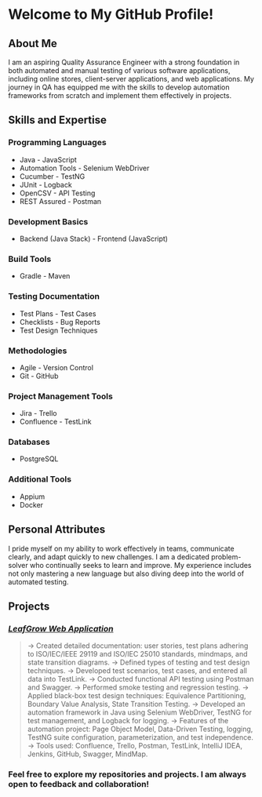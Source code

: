 # Welcome to My GitHub Profile!
## About Me
I am an aspiring Quality Assurance Engineer with a strong foundation in both automated and manual testing of various software applications, including online stores, client-server applications, and web applications. My journey in QA has equipped me with the skills to develop automation frameworks from scratch and implement them effectively in projects.

## Skills and Expertise
### Programming Languages                                                
- Java                     - JavaScript                                  
- Automation Tools         - Selenium WebDriver                          
- Cucumber                 - TestNG                                     
- JUnit                    - Logback                                     
- OpenCSV                  - API Testing                                 
- REST Assured             - Postman                                     
### Development Basics   
- Backend (Java Stack)     - Frontend (JavaScript)    
### Build Tools 
- Gradle                   - Maven
### Testing Documentation
- Test Plans               - Test Cases
- Checklists               - Bug Reports
- Test Design Techniques
### Methodologies
- Agile                    - Version Control
- Git                      - GitHub
### Project Management Tools                                             
- Jira                     - Trello                                      
- Confluence               - TestLink
### Databases
- PostgreSQL
### Additional Tools
- Appium
- Docker
## Personal Attributes
I pride myself on my ability to work effectively in teams, communicate clearly, and adapt quickly to new challenges. I am a dedicated problem-solver who continually seeks to learn and improve. My experience includes not only mastering a new language but also diving deep into the world of automated testing.

## Projects
### [_LeafGrow Web Application_]([https://github.com/EvaTurtschin](https://leafgrow-app-foign.ondigitalocean.app/#/))
> -> Created detailed documentation: user stories, test plans adhering to ISO/IEC/IEEE 29119 and ISO/IEC 25010 standards, mindmaps, and state transition diagrams.
> -> Defined types of testing and test design techniques.
> -> Developed test scenarios, test cases, and entered all data into TestLink.
> -> Conducted functional API testing using Postman and Swagger.
> -> Performed smoke testing and regression testing.
> -> Applied black-box test design techniques: Equivalence Partitioning, Boundary Value Analysis, State Transition Testing.
> -> Developed an automation framework in Java using Selenium WebDriver, TestNG for test management, and Logback for logging.
> -> Features of the automation project: Page Object Model, Data-Driven Testing, logging, TestNG suite configuration, parameterization, and test independence.
> -> Tools used: Confluence, Trello, Postman, TestLink, IntelliJ IDEA, Jenkins, GitHub, Swagger, MindMap.
### Feel free to explore my repositories and projects. I am always open to feedback and collaboration!
